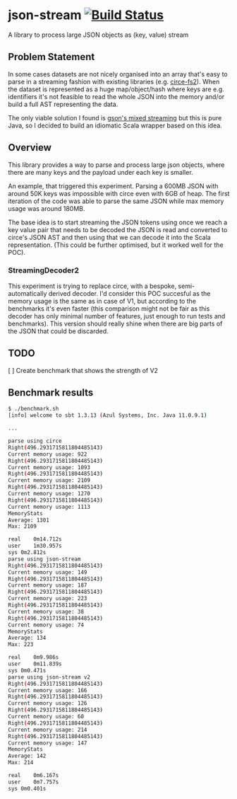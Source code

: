 # json-stream [![Build Status](https://travis-ci.org/voidcontext/json-stream.svg?branch=main)](https://travis-ci.org/voidcontext/json-stream)
A library to process large JSON objects as (key, value) stream

## Problem Statement

In some cases datasets are not nicely organised into an array that's
easy to parse in a streaming fashion with existing libraries (e.g.
[circe-fs2](https://github.com/circe/circe-fs2)). When the dataset is
represented as a huge map/object/hash where keys are e.g. identifiers
it's not feasible to read the whole JSON into the memory and/or build
a full AST representing the data.

The only viable solution I found is [gson's mixed
streaming](https://sites.google.com/site/gson/streaming) but this is
pure Java, so I decided to build an idiomatic Scala wrapper based on
this idea.

## Overview

This library provides a way to parse and process large json objects,
where there are many keys and the payload under each key is smaller.

An example, that triggered this experiment. Parsing a 600MB JSON with
around 50K keys was impossible with circe even with 6GB of heap. The
first iteration of the code was able to parse the same JSON while max
memory usage was around 180MB.

The base idea is to start streaming the JSON tokens using once we
reach a key value pair that needs to be decoded the JSON is read and
converted to circe's JSON AST and then using that we can decode it
into the Scala representation. (This could be further optimised, but
it worked well for the POC).

### StreamingDecoder2

This experiment is trying to replace circe, with a bespoke,
semi-automatically derived decoder. I'd consider this POC succesful as
the memory usage is the same as in case of V1, but according to the
benchmarks it's even faster (this comparison might not be fair as this
decoder has only minimal number of features, just enough to run tests
and benchmarks). This version should really shine when there are big
parts of the JSON that could be discarded.

## TODO

[ ] Create benchmark that shows the strength of V2


## Benchmark results

```bash
$ ./benchmark.sh
[info] welcome to sbt 1.3.13 (Azul Systems, Inc. Java 11.0.9.1)

...

parse using circe
Right(496.2931715811804485143)
Current memory usage: 922
Right(496.2931715811804485143)
Current memory usage: 1093
Right(496.2931715811804485143)
Current memory usage: 2109
Right(496.2931715811804485143)
Current memory usage: 1270
Right(496.2931715811804485143)
Current memory usage: 1113
MemoryStats
Average: 1301
Max: 2109

real	0m14.712s
user	1m30.957s
sys	0m2.812s
parse using json-stream
Right(496.2931715811804485143)
Current memory usage: 149
Right(496.2931715811804485143)
Current memory usage: 187
Right(496.2931715811804485143)
Current memory usage: 223
Right(496.2931715811804485143)
Current memory usage: 38
Right(496.2931715811804485143)
Current memory usage: 74
MemoryStats
Average: 134
Max: 223

real	0m9.986s
user	0m11.839s
sys	0m0.471s
parse using json-stream v2
Right(496.2931715811804485143)
Current memory usage: 166
Right(496.2931715811804485143)
Current memory usage: 126
Right(496.2931715811804485143)
Current memory usage: 60
Right(496.2931715811804485143)
Current memory usage: 214
Right(496.2931715811804485143)
Current memory usage: 147
MemoryStats
Average: 142
Max: 214

real	0m6.167s
user	0m7.757s
sys	0m0.401s

```
